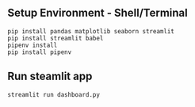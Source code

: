 ## Setup Environment - Shell/Terminal
```
pip install pandas matplotlib seaborn streamlit
pip install streamlit babel
pipenv install
pip install pipenv

```

## Run steamlit app
```
streamlit run dashboard.py

```